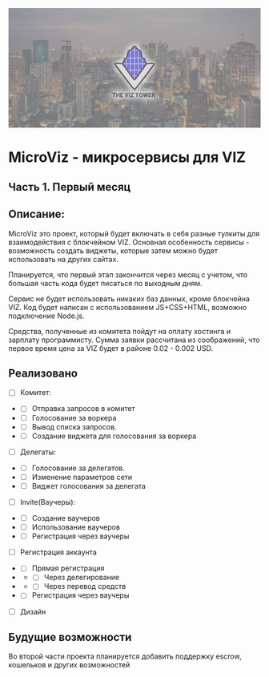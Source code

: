 ![](resources/baner/baner.png)
# MicroViz - микросервисы для VIZ
## Часть 1. Первый месяц
## Описание:
MicroViz это проект, который будет включать в себя разные тулкиты для взаимодействия с блокчейном VIZ.
Основная особенность сервисы - возможность создать виджеты, которые затем можно будет использовать на других сайтах.

Планируется, что первый этап закончится через месяц с учетом, что большая часть кода будет писаться по выходным дням.

Сервис не будет использовать никаких баз данных, кроме блокчейна VIZ. Код будет написан с использованием JS+CSS+HTML, возможно подключение Node.js.

Средства, полученные из комитета пойдут на оплату хостинга и зарплату программисту. Сумма заявки рассчитана из соображений, что первое время цена за VIZ будет в районе 0.02 - 0.002 USD.
## Реализовано
- [ ] Комитет:
- - [ ] Отправка запросов в комитет
- - [ ] Голосование за воркера
- - [ ] Вывод списка запросов.
- - [ ] Создание виджета для голосования за воркера
- [ ] Делегаты:
- - [ ] Голосование за делегатов.
- - [ ] Изменение параметров сети
- - [ ] Виджет голосования за делегата
- [ ] Invite(Ваучеры):
- - [ ] Создание ваучеров
- - [ ] Использование ваучеров
- - [ ] Регистрация через ваучеры
- [ ] Регистрация аккаунта
- - [ ] Прямая регистрация
- - - [ ] Через делегирование
- - - [ ] Через перевод средств
- - [ ] Регистрация через ваучеры
- [ ] Дизайн

## Будущие возможности
Во второй части проекта планируется добавить поддержку escrow, кошельков и других возможностей
